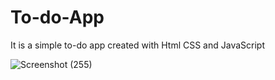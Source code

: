 # To-do-App
It is a simple to-do app created with Html CSS and JavaScript

![Screenshot (255)](https://user-images.githubusercontent.com/114985411/231862285-108407d1-027d-4591-98f9-9e7decc12a4f.png)
